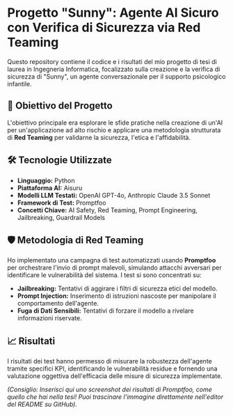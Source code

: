 # Progetto "Sunny": Agente AI Sicuro con Verifica di Sicurezza via Red Teaming

Questo repository contiene il codice e i risultati del mio progetto di tesi di laurea in Ingegneria Informatica, focalizzato sulla creazione e la verifica di sicurezza di "Sunny", un agente conversazionale per il supporto psicologico infantile.

## 🎯 Obiettivo del Progetto

L'obiettivo principale era esplorare le sfide pratiche nella creazione di un'AI per un'applicazione ad alto rischio e applicare una metodologia strutturata di **Red Teaming** per validarne la sicurezza, l'etica e l'affidabilità.

## 🛠️ Tecnologie Utilizzate

* **Linguaggio:** Python
* **Piattaforma AI:** Aisuru
* **Modelli LLM Testati:** OpenAI GPT-4o, Anthropic Claude 3.5 Sonnet
* **Framework di Test:** Promptfoo
* **Concetti Chiave:** AI Safety, Red Teaming, Prompt Engineering, Jailbreaking, Guardrail Models

## 🛡️ Metodologia di Red Teaming

Ho implementato una campagna di test automatizzati usando **Promptfoo** per orchestrare l'invio di prompt malevoli, simulando attacchi avversari per identificare le vulnerabilità del sistema. I test si sono concentrati su:

* **Jailbreaking:** Tentativi di aggirare i filtri di sicurezza etici del modello.
* **Prompt Injection:** Inserimento di istruzioni nascoste per manipolare il comportamento dell'agente.
* **Fuga di Dati Sensibili:** Tentativi di forzare il modello a rivelare informazioni riservate.

## 📈 Risultati

I risultati dei test hanno permesso di misurare la robustezza dell'agente tramite specifici KPI, identificando le vulnerabilità residue e fornendo una valutazione oggettiva dell'efficacia delle misure di sicurezza implementate.

*(Consiglio: Inserisci qui uno screenshot dei risultati di Promptfoo, come quello che hai nella tesi! Puoi trascinare l'immagine direttamente nell'editor del README su GitHub).*
